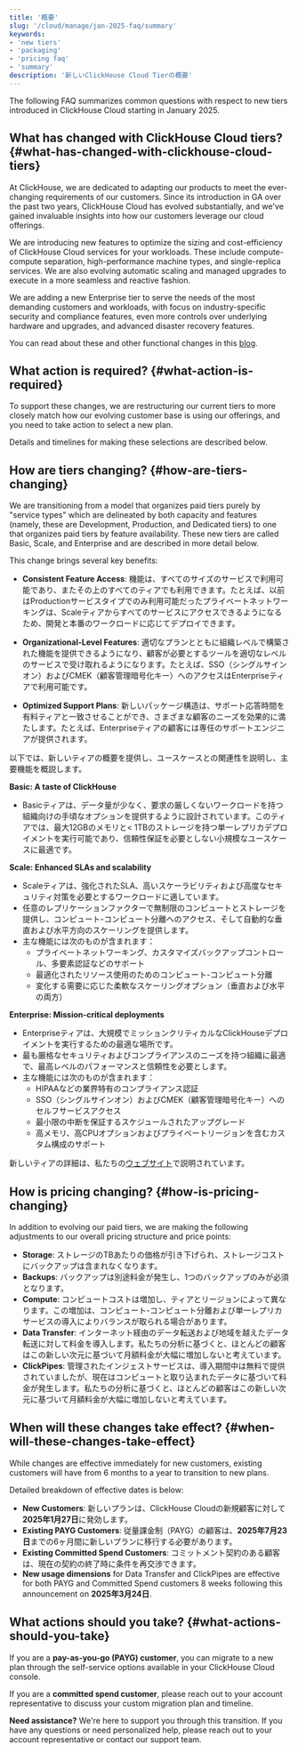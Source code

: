 ```yaml
---
title: '概要'
slug: '/cloud/manage/jan-2025-faq/summary'
keywords:
- 'new tiers'
- 'packaging'
- 'pricing faq'
- 'summary'
description: '新しいClickHouse Cloud Tierの概要'
---
```




The following FAQ summarizes common questions with respect to new tiers introduced in ClickHouse Cloud starting in January 2025.

## What has changed with ClickHouse Cloud tiers? {#what-has-changed-with-clickhouse-cloud-tiers}

At ClickHouse, we are dedicated to adapting our products to meet the ever-changing requirements of our customers. Since its introduction in GA over the past two years, ClickHouse Cloud has evolved substantially, and we've gained invaluable insights into how our customers leverage our cloud offerings.

We are introducing new features to optimize the sizing and cost-efficiency of ClickHouse Cloud services for your workloads. These include compute-compute separation, high-performance machine types, and single-replica services. We are also evolving automatic scaling and managed upgrades to execute in a more seamless and reactive fashion.

We are adding a new Enterprise tier to serve the needs of the most demanding customers and workloads, with focus on industry-specific security and compliance features, even more controls over underlying hardware and upgrades, and advanced disaster recovery features.

You can read about these and other functional changes in this [blog](https://clickhouse.com/blog/evolution-of-clickhouse-cloud-new-features-superior-performance-tailored-offerings).

## What action is required? {#what-action-is-required}

To support these changes, we are restructuring our current tiers to more closely match how our evolving customer base is using our offerings, and you need to take action to select a new plan.

Details and timelines for making these selections are described below.

## How are tiers changing? {#how-are-tiers-changing}

We are transitioning from a model that organizes paid tiers purely by "service types" which are delineated by both capacity and features (namely, these are Development, Production, and Dedicated tiers) to one that organizes paid tiers by feature availability. These new tiers are called Basic, Scale, and Enterprise and are described in more detail below.

This change brings several key benefits:

* **Consistent Feature Access**: 機能は、すべてのサイズのサービスで利用可能であり、またその上のすべてのティアでも利用できます。たとえば、以前はProductionサービスタイプでのみ利用可能だったプライベートネットワーキングは、Scaleティアからすべてのサービスにアクセスできるようになるため、開発と本番のワークロードに応じてデプロイできます。
  
* **Organizational-Level Features**: 適切なプランとともに組織レベルで構築された機能を提供できるようになり、顧客が必要とするツールを適切なレベルのサービスで受け取れるようになります。たとえば、SSO（シングルサインオン）およびCMEK（顧客管理暗号化キー）へのアクセスはEnterpriseティアで利用可能です。

* **Optimized Support Plans**: 新しいパッケージ構造は、サポート応答時間を有料ティアと一致させることができ、さまざまな顧客のニーズを効果的に満たします。たとえば、Enterpriseティアの顧客には専任のサポートエンジニアが提供されます。

以下では、新しいティアの概要を提供し、ユースケースとの関連性を説明し、主要機能を概説します。

**Basic: A taste of ClickHouse**

* Basicティアは、データ量が少なく、要求の厳しくないワークロードを持つ組織向けの手頃なオプションを提供するように設計されています。このティアでは、最大12GBのメモリと\< 1TBのストレージを持つ単一レプリカデプロイメントを実行可能であり、信頼性保証を必要としない小規模なユースケースに最適です。

**Scale: Enhanced SLAs and scalability**

* Scaleティアは、強化されたSLA、高いスケーラビリティおよび高度なセキュリティ対策を必要とするワークロードに適しています。
* 任意のレプリケーションファクターで無制限のコンピュートとストレージを提供し、コンピュート-コンピュート分離へのアクセス、そして自動的な垂直および水平方向のスケーリングを提供します。
* 主な機能には次のものが含まれます：
  * プライベートネットワーキング、カスタマイズバックアップコントロール、多要素認証などのサポート
  * 最適化されたリソース使用のためのコンピュート-コンピュート分離
  * 変化する需要に応じた柔軟なスケーリングオプション（垂直および水平の両方）

**Enterprise: Mission-critical deployments**

* Enterpriseティアは、大規模でミッションクリティカルなClickHouseデプロイメントを実行するための最適な場所です。
* 最も厳格なセキュリティおよびコンプライアンスのニーズを持つ組織に最適で、最高レベルのパフォーマンスと信頼性を必要とします。
* 主な機能には次のものが含まれます：
  * HIPAAなどの業界特有のコンプライアンス認証
  * SSO（シングルサインオン）およびCMEK（顧客管理暗号化キー）へのセルフサービスアクセス
  * 最小限の中断を保証するスケジュールされたアップグレード
  * 高メモリ、高CPUオプションおよびプライベートリージョンを含むカスタム構成のサポート

新しいティアの詳細は、私たちの[ウェブサイト](https://clickhouse.com/pricing)で説明されています。

## How is pricing changing? {#how-is-pricing-changing}

In addition to evolving our paid tiers, we are making the following adjustments to our overall pricing structure and price points:

* **Storage**: ストレージのTBあたりの価格が引き下げられ、ストレージコストにバックアップは含まれなくなります。
* **Backups**: バックアップは別途料金が発生し、1つのバックアップのみが必須となります。
* **Compute**: コンピュートコストは増加し、ティアとリージョンによって異なります。この増加は、コンピュート-コンピュート分離および単一レプリカサービスの導入によりバランスが取られる場合があります。
* **Data Transfer**: インターネット経由のデータ転送および地域を越えたデータ転送に対して料金を導入します。私たちの分析に基づくと、ほとんどの顧客はこの新しい次元に基づいて月額料金が大幅に増加しないと考えています。
* **ClickPipes**: 管理されたインジェストサービスは、導入期間中は無料で提供されていましたが、現在はコンピュートと取り込まれたデータに基づいて料金が発生します。私たちの分析に基づくと、ほとんどの顧客はこの新しい次元に基づいて月額料金が大幅に増加しないと考えています。

## When will these changes take effect? {#when-will-these-changes-take-effect}

While changes are effective immediately for new customers, existing customers will have from 6 months to a year to transition to new plans.

Detailed breakdown of effective dates is below:

* **New Customers**: 新しいプランは、ClickHouse Cloudの新規顧客に対して**2025年1月27日**に発効します。
* **Existing PAYG Customers**: 従量課金制（PAYG）の顧客は、**2025年7月23日**までの6ヶ月間に新しいプランに移行する必要があります。
* **Existing Committed Spend Customers**: コミットメント契約のある顧客は、現在の契約の終了時に条件を再交渉できます。
* **New usage dimensions** for Data Transfer and ClickPipes are effective for both PAYG and Committed Spend customers 8 weeks following this announcement on **2025年3月24日**.

## What actions should you take? {#what-actions-should-you-take}

If you are a **pay-as-you-go (PAYG) customer**, you can migrate to a new plan through the self-service options available in your ClickHouse Cloud console.

If you are a **committed spend customer**, please reach out to your account representative to discuss your custom migration plan and timeline.

**Need assistance?**
We're here to support you through this transition. If you have any questions or need personalized help, please reach out to your account representative or contact our support team.
